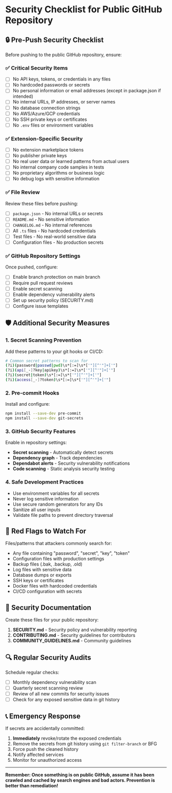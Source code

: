 # Security Checklist for Public GitHub Repository

## 🔒 Pre-Push Security Checklist

Before pushing to the public GitHub repository, ensure:

### ✅ **Critical Security Items**

- [ ] No API keys, tokens, or credentials in any files
- [ ] No hardcoded passwords or secrets
- [ ] No personal information or email addresses (except in package.json if intended)
- [ ] No internal URLs, IP addresses, or server names
- [ ] No database connection strings
- [ ] No AWS/Azure/GCP credentials
- [ ] No SSH private keys or certificates
- [ ] No `.env` files or environment variables

### ✅ **Extension-Specific Security**

- [ ] No extension marketplace tokens
- [ ] No publisher private keys
- [ ] No real user data or learned patterns from actual users
- [ ] No internal company code samples in tests
- [ ] No proprietary algorithms or business logic
- [ ] No debug logs with sensitive information

### ✅ **File Review**

Review these files before pushing:
- [ ] `package.json` - No internal URLs or secrets
- [ ] `README.md` - No sensitive information
- [ ] `CHANGELOG.md` - No internal references
- [ ] All `.ts` files - No hardcoded credentials
- [ ] Test files - No real-world sensitive data
- [ ] Configuration files - No production secrets

### ✅ **GitHub Repository Settings**

Once pushed, configure:
- [ ] Enable branch protection on main branch
- [ ] Require pull request reviews
- [ ] Enable secret scanning
- [ ] Enable dependency vulnerability alerts
- [ ] Set up security policy (SECURITY.md)
- [ ] Configure issue templates

## 🛡️ **Additional Security Measures**

### **1. Secret Scanning Prevention**

Add these patterns to your git hooks or CI/CD:

```bash
# Common secret patterns to scan for
(?i)(password|passwd|pwd)\s*[:=]\s*['"][^'"]+['"]
(?i)(api[_-]?key|apikey)\s*[:=]\s*['"][^'"]+['"]
(?i)(secret|token)\s*[:=]\s*['"][^'"]+['"]
(?i)(access[_-]?token)\s*[:=]\s*['"][^'"]+['"]
```

### **2. Pre-commit Hooks**

Install and configure:
```bash
npm install --save-dev pre-commit
npm install --save-dev git-secrets
```

### **3. GitHub Security Features**

Enable in repository settings:
- **Secret scanning** - Automatically detect secrets
- **Dependency graph** - Track dependencies
- **Dependabot alerts** - Security vulnerability notifications
- **Code scanning** - Static analysis security testing

### **4. Safe Development Practices**

- Use environment variables for all secrets
- Never log sensitive information
- Use secure random generators for any IDs
- Sanitize all user inputs
- Validate file paths to prevent directory traversal

## 🚨 **Red Flags to Watch For**

Files/patterns that attackers commonly search for:

- Any file containing "password", "secret", "key", "token"
- Configuration files with production settings
- Backup files (.bak, .backup, .old)
- Log files with sensitive data
- Database dumps or exports
- SSH keys or certificates
- Docker files with hardcoded credentials
- CI/CD configuration with secrets

## 📝 **Security Documentation**

Create these files for your public repository:

1. **SECURITY.md** - Security policy and vulnerability reporting
2. **CONTRIBUTING.md** - Security guidelines for contributors
3. **COMMUNITY_GUIDELINES.md** - Community guidelines

## 🔍 **Regular Security Audits**

Schedule regular checks:
- [ ] Monthly dependency vulnerability scan
- [ ] Quarterly secret scanning review
- [ ] Review of all new commits for security issues
- [ ] Check for any exposed sensitive data in git history

## 📞 **Emergency Response**

If secrets are accidentally committed:
1. **Immediately** revoke/rotate the exposed credentials
2. Remove the secrets from git history using `git filter-branch` or BFG
3. Force push the cleaned history
4. Notify affected services
5. Monitor for unauthorized access

---

**Remember: Once something is on public GitHub, assume it has been crawled and cached by search engines and bad actors. Prevention is better than remediation!**
